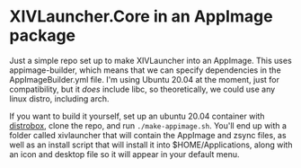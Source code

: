 # XIVLauncher.Core in an AppImage package

Just a simple repo set up to make XIVLauncher into an AppImage. This uses appimage-builder, which means that we can specify dependencies in the AppImageBuilder.yml file. I'm using Ubuntu 20.04 at the moment, just for compatibility, but it *does* include libc, so theoretically, we could use any linux distro, including arch.

If you want to build it yourself, set up an ubuntu 20.04 container with [distrobox](https://distrobox.it), clone the repo, and run `./make-appimage.sh`. You'll end up with a folder called xivlauncher that will contain the AppImage and zsync files, as well as an install script that will install it into $HOME/Applications, along with an icon and desktop file so it will appear in your default menu.